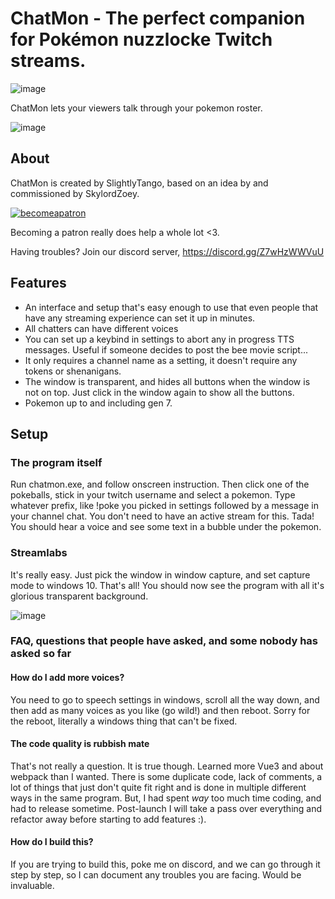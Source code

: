 # ChatMon - The perfect companion for Pokémon nuzzlocke Twitch streams.
![image](https://github.com/magnusjjj/ChatMon/assets/525731/f88b9a32-e693-4836-9720-e3cebdb8319e)

ChatMon lets your viewers talk through your pokemon roster.

![image](https://github.com/magnusjjj/ChatMon/assets/525731/23fcbde9-2065-4904-be8c-cdebf0072b1c)

## About

ChatMon is created by SlightlyTango, based on an idea by and commissioned by SkylordZoey.

[![becomeapatron](https://github.com/magnusjjj/ChatMon/assets/525731/62663fdc-0e4a-4e6a-a4cb-a8752ac52080)](https://www.patreon.com/SlightlyTango)

Becoming a patron really does help a whole lot <3.

Having troubles? Join our discord server, https://discord.gg/Z7wHzWWVuU

## Features
- An interface and setup that's easy enough to use that even people that have any streaming experience can set it up in minutes.
- All chatters can have different voices
- You can set up a keybind in settings to abort any in progress TTS messages. Useful if someone decides to post the bee movie script...
- It only requires a channel name as a setting, it doesn't require any tokens or shenanigans.
- The window is transparent, and hides all buttons when the window is not on top. Just click in the window again to show all the buttons.
- Pokemon up to and including gen 7.

## Setup
### The program itself
Run chatmon.exe, and follow onscreen instruction.
Then click one of the pokeballs, stick in your twitch username and select a pokemon.
Type whatever prefix, like !poke you picked in settings followed by a message in your channel chat. You don't need to have an active stream for this.
Tada! You should hear a voice and see some text in a bubble under the pokemon.

### Streamlabs
It's really easy. Just pick the window in window capture, and set capture mode to windows 10.
That's all! You should now see the program with all it's glorious transparent background.

![image](https://github.com/magnusjjj/ChatMon/assets/525731/f7b473d9-36b9-47a4-9240-dace192dcd19)

### FAQ, questions that people have asked, and some nobody has asked so far

#### How do I add more voices?
You need to go to speech settings in windows, scroll all the way down, and then add as many voices as you like (go wild!) and then reboot.
Sorry for the reboot, literally a windows thing that can't be fixed.

#### The code quality is rubbish mate
That's not really a question. It is true though. Learned more Vue3 and about webpack than I wanted. There is some duplicate code, lack of comments, a lot of things that just don't quite fit right and is done in multiple different ways in the same program. But, I had spent *way* too much time coding, and had to release sometime. Post-launch I will take a pass over everything and refactor away before starting to add features :).

#### How do I build this?
If you are trying to build this, poke me on discord, and we can go through it step by step, so I can document any troubles you are facing. Would be invaluable.
